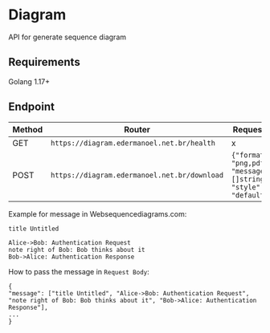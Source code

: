 # Diagram

API for generate sequence diagram

## Requirements

Golang 1.17+

## Endpoint

| Method                 | Router                                       | Request Body
| -----------------------| ---------------------------------------------| -----------------------------------------------------------------------|
| GET                    | `https://diagram.edermanoel.net.br/health`   |                                x                                       |
| POST                   | `https://diagram.edermanoel.net.br/download` | `{"format": "png,pdf,svg", "message": "[]string", "style": "default"}` |


Example for message in Websequencediagrams.com:

```
title Untitled

Alice->Bob: Authentication Request
note right of Bob: Bob thinks about it
Bob->Alice: Authentication Response
```

How to pass the message in ```Request Body```:

```
{
"message": ["title Untitled", "Alice->Bob: Authentication Request", "note right of Bob: Bob thinks about it", "Bob->Alice: Authentication Response"],
...
}
```
